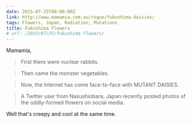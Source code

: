```yaml
---
date: 2015-07-25T00:00:00Z
link: http://www.mamamia.com.au/rogue/fukushima-daisies/
tags: Flowers, Japan, Radiation, Mutations
title: Fukushima Flowers
# url: /2015/07/25/fukushima-flowers/
---
```


Mamamia,

>First there were nuclear rabbits.

>Then came the monster vegetables.

>Now, the Internet has come face-to-face with MUTANT DAISIES.

>A Twitter user from Nasushiobara, Japan recently posted photos of the oddly-formed flowers on social media.

Well that's creepy and cool at the same time.